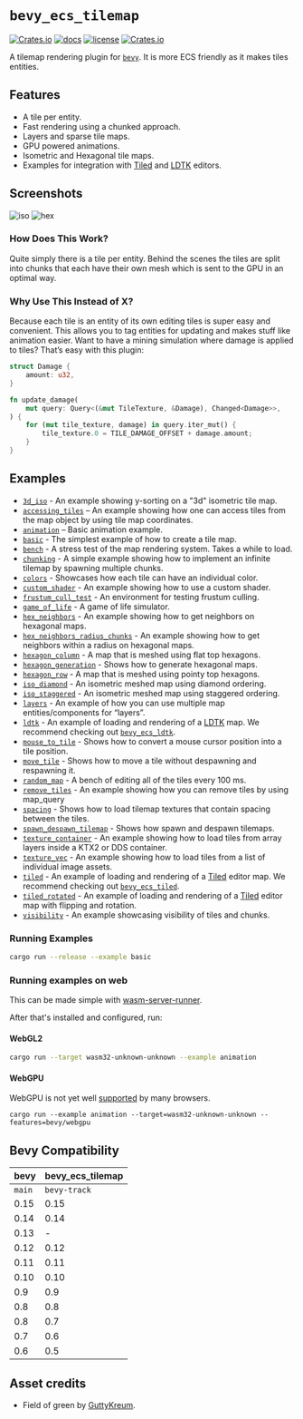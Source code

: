 # `bevy_ecs_tilemap`

[![Crates.io](https://img.shields.io/crates/v/bevy_ecs_tilemap)](https://crates.io/crates/bevy_ecs_tilemap)
[![docs](https://docs.rs/bevy_ecs_tilemap/badge.svg)](https://docs.rs/bevy_ecs_tilemap/)
[![license](https://img.shields.io/badge/license-MIT-blue.svg)](https://github.com/StarArawn/bevy_ecs_tilemap/blob/main/LICENSE)
[![Crates.io](https://img.shields.io/crates/d/bevy_ecs_tilemap)](https://crates.io/crates/bevy_ecs_tilemap)

A tilemap rendering plugin for [`bevy`](https://bevyengine.org/). It is more ECS friendly as it makes tiles entities.

## Features

- A tile per entity.
- Fast rendering using a chunked approach.
- Layers and sparse tile maps.
- GPU powered animations.
- Isometric and Hexagonal tile maps.
- Examples for integration with [Tiled](https://www.mapeditor.org/) and [LDTK](https://ldtk.io/) editors.

## Screenshots

![iso](screenshots/iso.png)
![hex](screenshots/hex.png)

### How Does This Work?

Quite simply there is a tile per entity. Behind the scenes the tiles are split into chunks that each have their own mesh which is sent to the GPU in an optimal way.

### Why Use This Instead of X?

Because each tile is an entity of its own editing tiles is super easy and convenient. This allows you to tag entities for updating and makes stuff like animation easier. Want to have a mining simulation where damage is applied to tiles? That’s easy with this plugin:

```rust
struct Damage {
    amount: u32,
}

fn update_damage(
    mut query: Query<(&mut TileTexture, &Damage), Changed<Damage>>,
) {
    for (mut tile_texture, damage) in query.iter_mut() {
        tile_texture.0 = TILE_DAMAGE_OFFSET + damage.amount;
    }
}
```

## Examples

- [`3d_iso`](examples/3d_iso.rs) - An example showing y-sorting on a "3d" isometric tile map.
- [`accessing_tiles`](examples/accessing_tiles.rs) – An example showing how one can access tiles from the map object by using tile map coordinates.
- [`animation`](examples/animation.rs) – Basic animation example.
- [`basic`](examples/basic.rs) - The simplest example of how to create a tile map.
- [`bench`](examples/bench.rs) - A stress test of the map rendering system. Takes a while to load.
- [`chunking`](examples/chunking.rs) - A simple example showing how to implement an infinite tilemap by spawning multiple chunks.
- [`colors`](examples/colors.rs) - Showcases how each tile can have an individual color.
- [`custom_shader`](examples/custom_shader.rs) - An example showing how to use a custom shader.
- [`frustum_cull_test`](examples/frustum_cull_test.rs) - An environment for testing frustum culling.
- [`game_of_life`](examples/game_of_life.rs) - A game of life simulator.
- [`hex_neighbors`](examples/hex_neighbors.rs) - An example showing how to get neighbors on hexagonal maps.
- [`hex_neighbors_radius_chunks`](examples/hex_neighbors_radius_chunks.rs) - An example showing how to get neighbors within a radius on hexagonal maps.
- [`hexagon_column`](examples/hexagon_column.rs) - A map that is meshed using flat top hexagons.
- [`hexagon_generation`](examples/hexagon_generation.rs) - Shows how to generate hexagonal maps.
- [`hexagon_row`](examples/hexagon_row.rs) - A map that is meshed using pointy top hexagons.
- [`iso_diamond`](examples/iso_diamond.rs) - An isometric meshed map using diamond ordering.
- [`iso_staggered`](examples/iso_staggered.rs) - An isometric meshed map using staggered ordering.
- [`layers`](examples/layers.rs) - An example of how you can use multiple map entities/components for “layers”.
- [`ldtk`](examples/ldtk.rs) - An example of loading and rendering of a [LDTK](https://ldtk.io/) map. We recommend checking out [`bevy_ecs_ldtk`](https://crates.io/crates/bevy_ecs_ldtk).
- [`mouse_to_tile`](examples/mouse_to_tile.rs) - Shows how to convert a mouse cursor position into a tile position.
- [`move_tile`](examples/move_tile.rs) - Shows how to move a tile without despawning and respawning it.
- [`random_map`](examples/random_map.rs) - A bench of editing all of the tiles every 100 ms.
- [`remove_tiles`](examples/remove_tiles.rs) - An example showing how you can remove tiles by using map_query
- [`spacing`](examples/spacing.rs) - Shows how to load tilemap textures that contain spacing between the tiles.
- [`spawn_despawn_tilemap`](examples/spawn_despawn_tilemap.rs) - Shows how spawn and despawn tilemaps.
- [`texture_container`](examples/texture_container.rs) - An example showing how to load tiles from array layers inside a KTX2 or DDS container.
- [`texture_vec`](examples/texture_vec.rs) - An example showing how to load tiles from a list of individual image assets.
- [`tiled`](examples/tiled.rs) - An example of loading and rendering of a [Tiled](https://www.mapeditor.org/) editor map. We recommend checking out [`bevy_ecs_tiled`](https://github.com/adrien-bon/bevy_ecs_tiled).
- [`tiled_rotated`](examples/tiled_rotated.rs) - An example of loading and rendering of a [Tiled](https://www.mapeditor.org/) editor map with flipping and rotation.
- [`visibility`](examples/visibility.rs) - An example showcasing visibility of tiles and chunks.

### Running Examples

```bash
cargo run --release --example basic
```

### Running examples on web

This can be made simple with [wasm-server-runner](https://github.com/jakobhellermann/wasm-server-runner).

After that's installed and configured, run:

#### WebGL2

```bash
cargo run --target wasm32-unknown-unknown --example animation
```

#### WebGPU

WebGPU is not yet well [supported](https://caniuse.com/webgpu) by many browsers.

```
cargo run --example animation --target=wasm32-unknown-unknown --features=bevy/webgpu
```

## Bevy Compatibility

| bevy   | bevy_ecs_tilemap |
| ------ | ---------------- |
| `main` | `bevy-track`     |
| 0.15   | 0.15             |
| 0.14   | 0.14             |
| 0.13   | -                |
| 0.12   | 0.12             |
| 0.11   | 0.11             |
| 0.10   | 0.10             |
| 0.9    | 0.9              |
| 0.8    | 0.8              |
| 0.8    | 0.7              |
| 0.7    | 0.6              |
| 0.6    | 0.5              |

## Asset credits

- Field of green by [GuttyKreum](https://guttykreum.itch.io/).
